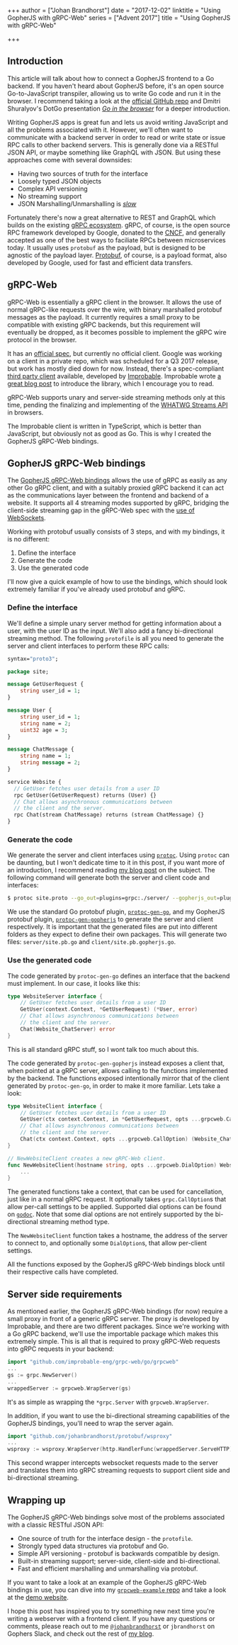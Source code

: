 +++
author = ["Johan Brandhorst"]
date = "2017-12-02"
linktitle = "Using GopherJS with gRPC-Web"
series = ["Advent 2017"]
title = "Using GopherJS with gRPC-Web"

+++

## Introduction

This article will talk about how to connect a GopherJS frontend to a
Go backend. If you haven't heard about GopherJS before, it's an open
source Go-to-JavaScript transpiler, allowing us to write Go code and
run it in the browser. I recommend taking a look at the
[official GitHub repo](https://github.com/gopherjs/gopherjs) and
Dmitri Shuralyov's DotGo presentation
[_Go in the browser_](https://www.dotconferences.com/2016/10/dmitri-shuralyov-go-in-the-browser)
for a deeper introduction.

Writing GopherJS apps is great fun and lets us avoid writing JavaScript
and all the problems associated with it. However, we'll often want to
communicate with a backend server in order to read or write state or
issue RPC calls to other backend servers. This is generally done via a
RESTful JSON API, or maybe something like GraphQL with JSON. But using
these approaches come with several downsides:

* Having two sources of truth for the interface
* Loosely typed JSON objects
* Complex API versioning
* No streaming support
* JSON Marshalling/Unmarshalling is
[_slow_](https://auth0.com/blog/beating-json-performance-with-protobuf/)

Fortunately there's now a great alternative to REST and GraphQL which
builds on the existing [gRPC ecosystem](https://grpc.io/). gRPC, of
course, is the open source RPC framework developed by Google, donated
to the [CNCF](https://www.cncf.io/), and generally accepted as one of
the best ways to faciliate RPCs between microservices today. It
usually uses `protobuf` as the payload, but is designed to be agnostic
of the payload layer.
[Protobuf](https://developers.google.com/protocol-buffers/), of course,
is a payload format, also developed by Google, used for fast and
efficient data transfers.

## gRPC-Web

gRPC-Web is essentially a gRPC client in the browser.
It allows the use of normal gRPC-like requests over the wire,
with binary marshalled protobuf messages as the payload. It currently
requires a small proxy to be compatible with existing gRPC backends,
but this requirement will eventually be dropped, as it becomes
possible to implement the gRPC wire protocol in the browser.

It has an
[official spec](https://github.com/grpc/grpc/blob/master/doc/PROTOCOL-WEB.md),
but currently no official client. Google was working on a client in a
private repo, which was scheduled for a Q3 2017 release, but work has
mostly died down for now. Instead, there's a spec-compliant
[third party client](https://github.com/improbable-eng/grpc-web/)
available, developed by [Improbable](https://improbable.io/).
Improbable wrote
[a great blog post](https://improbable.io/games/blog/grpc-web-moving-past-restjson-towards-type-safe-web-apis)
to introduce the library, which I encourage you to read.

gRPC-Web supports unary and server-side streaming methods only at this
time, pending the finalizing and implementing of the
[WHATWG Streams API](https://streams.spec.whatwg.org/) in browsers.

The Improbable client is written in TypeScript, which is better than
JavaScript, but obviously not as good as Go. This is why I created the
GopherJS gRPC-Web bindings.

## GopherJS gRPC-Web bindings

The
[GopherJS gRPC-Web bindings](https://github.com/johanbrandhorst/protobuf)
allows the use of gRPC as easily as any other Go gRPC client, and with
a suitably proxied gRPC backend it can act as the communications layer
between the frontend and backend of a website. It supports all 4
streaming modes supported by gRPC, bridging the client-side streaming
gap in the gRPC-Web spec with the
[use of WebSockets](https://jbrandhorst.com/post/client-streaming/).

Working with protobuf usually consists of 3 steps, and with my bindings,
it is no different:

1. Define the interface
1. Generate the code
1. Use the generated code

I'll now give a quick example of how to use the bindings, which should
look extremely familiar if you've already used protobuf and gRPC.

### Define the interface

We'll define a simple unary server method for getting information about
a user, with the user ID as the input. We'll also add a fancy
bi-directional streaming method. The following `protofile`
is all you need to generate the server and client interfaces to perform
these RPC calls:

```protobuf
syntax="proto3";

package site;

message GetUserRequest {
    string user_id = 1;
}

message User {
    string user_id = 1;
    string name = 2;
    uint32 age = 3;
}

message ChatMessage {
    string name = 1;
    string message = 2;
}

service Website {
  // GetUser fetches user details from a user ID
  rpc GetUser(GetUserRequest) returns (User) {}
  // Chat allows asynchronous communications between
  // the client and the server.
  rpc Chat(stream ChatMessage) returns (stream ChatMessage) {}
}
```

### Generate the code

We generate the server and client interfaces using
[`protoc`](https://github.com/google/protobuf). Using `protoc` can be
daunting, but I won't dedicate time to it in this post, if you want
more of an introduction, I recommend reading
[my blog post](https://jbrandhorst.com/post/go-protobuf-tips/) on the
subject. The following command will generate both the server and client
code and interfaces:

```bash
$ protoc site.proto --go_out=plugins=grpc:./server/ --gopherjs_out=plugins=grpc:./client/
```

We use the standard Go protobuf plugin,
[`protoc-gen-go`](https://github.com/golang/protobuf/tree/master/protoc-gen-go),
and my GopherJS protobuf plugin,
[`protoc-gen-gopherjs`](https://github.com/johanbrandhorst/protobuf/tree/master/protoc-gen-gopherjs)
to generate the server and client respectively. It is important that
the generated files are put into different folders as they expect to
define their own packages. This will generate two files:
`server/site.pb.go` and `client/site.pb.gopherjs.go`.

### Use the generated code

The code generated by `protoc-gen-go` defines an interface that the
backend must implement. In our case, it looks like this:

```go
type WebsiteServer interface {
	// GetUser fetches user details from a user ID
	GetUser(context.Context, *GetUserRequest) (*User, error)
	// Chat allows asynchronous communications between
	// the client and the server.
	Chat(Website_ChatServer) error
}
```

This is all standard gRPC stuff, so I wont talk too much about this.

The code generated by `protoc-gen-gopherjs` instead exposes a client
that, when pointed at a gRPC server, allows calling to the functions
implemented by the backend. The functions exposed intentionally
mirror that of the client generated by `protoc-gen-go`, in order
to make it more familiar. Lets take a look:

```go
type WebsiteClient interface {
	// GetUser fetches user details from a user ID
	GetUser(ctx context.Context, in *GetUserRequest, opts ...grpcweb.CallOption) (*User, error)
	// Chat allows asynchronous communications between
	// the client and the server.
	Chat(ctx context.Context, opts ...grpcweb.CallOption) (Website_ChatClient, error)
}

// NewWebsiteClient creates a new gRPC-Web client.
func NewWebsiteClient(hostname string, opts ...grpcweb.DialOption) WebsiteClient {
	...
}
```

The generated functions take a context, that can be used for cancellation,
just like in a normal gRPC request. It optionally takes `grpc.CallOption`s
that allow per-call settings to be applied. Supported dial options can be
found on
[`godoc`](https://godoc.org/github.com/johanbrandhorst/protobuf/grpcweb).
Note that some dial options are not entirely supported by
the bi-directional streaming method type.

The `NewWebsiteClient` function takes a hostname, the address of the server
to connect to, and optionally some `DialOption`s, that allow per-client
settings.

All the functions exposed by the GopherJS gRPC-Web bindings block until
their respective calls have completed.

## Server side requirements

As mentioned earlier, the GopherJS gRPC-Web bindings (for now) require
a small proxy in front of a generic gRPC server. The proxy is developed
by Improbable, and there are two different packages. Since we're working
with a Go gRPC backend, we'll use the importable package which makes
this extremely simple. This is all that is required to proxy gRPC-Web
requests into gRPC requests in your backend:

```go
import "github.com/improbable-eng/grpc-web/go/grpcweb"
...
gs := grpc.NewServer()
...
wrappedServer := grpcweb.WrapServer(gs)
```

It's as simple as wrapping the `*grpc.Server` with `grpcweb.WrapServer`.

In addition, if you want to use the bi-directional streaming
capabilities of the GopherJS bindings, you'll need to wrap the server again.

```go
import "github.com/johanbrandhorst/protobuf/wsproxy"
...
wsproxy := wsproxy.WrapServer(http.HandlerFunc(wrappedServer.ServeHTTP))
```

This second wrapper intercepts websocket requests made to the server and
translates them into gRPC streaming requests to support client side
and bi-directional streaming.

## Wrapping up

The GopherJS gRPC-Web bindings solve most of the problems associated with
a classic RESTful JSON API:

* One source of truth for the interface design - the `protofile`.
* Strongly typed data structures via protobuf and Go.
* Simple API versioning - protobuf is backwards compatible by design.
* Built-in streaming support; server-side, client-side and bi-directional.
* Fast and efficient marshalling and unmarshalling via protobuf.

If you want to take a look at an example of the GopherJS gRPC-Web bindings
in use, you can dive into my
[`grpcweb-example` repo](https://github.com/johanbrandhorst/grpcweb-example)
and take a look at the [demo website](https://grpcweb.jbrandhorst.com).

I hope this post has inspired you to try something new next time you're
writing a webserver with a frontend client. If you have any questions
or comments, please reach out to me
[`@johanbrandhorst`](https://twitter.com/johanbrandhorst) or
`jbrandhorst` on Gophers Slack, and check out the rest of
[my blog](https://jbrandhorst.com).
